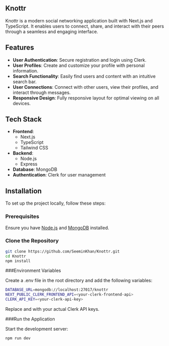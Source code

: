 ## Knottr

Knottr is a modern social networking application built with Next.js and TypeScript. It enables users to connect, share, and interact with their peers through a seamless and engaging interface.

## Features

- **User Authentication**: Secure registration and login using Clerk.
- **User Profiles**: Create and customize your profile with personal information.
- **Search Functionality**: Easily find users and content with an intuitive search bar.
- **User Connections**: Connect with other users, view their profiles, and interact through messages.
- **Responsive Design**: Fully responsive layout for optimal viewing on all devices.

## Tech Stack

- **Frontend**: 
  - Next.js
  - TypeScript
  - Tailwind CSS
- **Backend**: 
  - Node.js
  - Express
- **Database**: MongoDB
- **Authentication**: Clerk for user management

## Installation

To set up the project locally, follow these steps:

### Prerequisites

Ensure you have [Node.js](https://nodejs.org/) and [MongoDB](https://www.mongodb.com/) installed.

### Clone the Repository

```bash
git clone https://github.com/SeeminKhan/Knottr.git
cd Knottr
npm install
```

###Environment Variables

Create a .env file in the root directory and add the following variables:
```bash
DATABASE_URL=mongodb://localhost:27017/knottr
NEXT_PUBLIC_CLERK_FRONTEND_API=<your-clerk-frontend-api>
CLERK_API_KEY=<your-clerk-api-key>
```
Replace <your-clerk-frontend-api> and <your-clerk-api-key> with your actual Clerk API keys.

###Run the Application

Start the development server:
```bash
npm run dev



